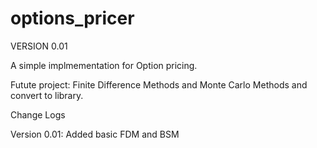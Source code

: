 # options_pricer

VERSION 0.01

A simple implmementation for Option pricing. 

Futute project: Finite Difference Methods and Monte Carlo Methods and convert to library. 

Change Logs

Version 0.01: Added basic FDM and BSM
